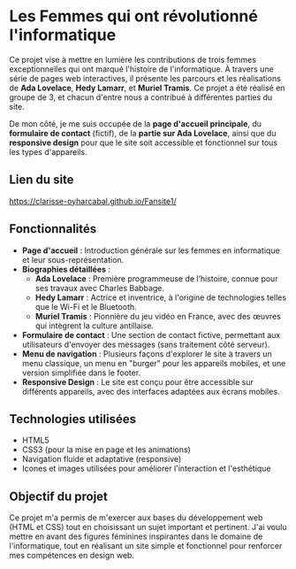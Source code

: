 # Les Femmes qui ont révolutionné l'informatique

Ce projet vise à mettre en lumière les contributions de trois femmes exceptionnelles qui ont marqué l'histoire de l'informatique. À travers une série de pages web interactives, il présente les parcours et les réalisations de **Ada Lovelace**, **Hedy Lamarr**, et **Muriel Tramis**. Ce projet a été réalisé en groupe de 3, et chacun d'entre nous a contribué à différentes parties du site. 

De mon côté, je me suis occupée de la **page d'accueil principale**, du **formulaire de contact** (fictif), de la **partie sur Ada Lovelace**, ainsi que du **responsive design** pour que le site soit accessible et fonctionnel sur tous les types d'appareils.

## Lien du site 
https://clarisse-oyharcabal.github.io/Fansite1/

## Fonctionnalités

- **Page d'accueil** : Introduction générale sur les femmes en informatique et leur sous-représentation.
- **Biographies détaillées** :
  - **Ada Lovelace** : Première programmeuse de l’histoire, connue pour ses travaux avec Charles Babbage.
  - **Hedy Lamarr** : Actrice et inventrice, à l'origine de technologies telles que le Wi-Fi et le Bluetooth.
  - **Muriel Tramis** : Pionnière du jeu vidéo en France, avec des œuvres qui intègrent la culture antillaise.
- **Formulaire de contact** : Une section de contact fictive, permettant aux utilisateurs d'envoyer des messages (sans traitement côté serveur).
- **Menu de navigation** : Plusieurs façons d'explorer le site à travers un menu classique, un menu en "burger" pour les appareils mobiles, et une version simplifiée dans le footer.
- **Responsive Design** : Le site est conçu pour être accessible sur différents appareils, avec des interfaces adaptées aux écrans mobiles.

## Technologies utilisées

- HTML5
- CSS3 (pour la mise en page et les animations)
- Navigation fluide et adaptative (responsive)
- Icones et images utilisées pour améliorer l'interaction et l'esthétique

## Objectif du projet

Ce projet m'a permis de m'exercer aux bases du développement web (HTML et CSS) tout en choisissant un sujet important et pertinent. J'ai voulu mettre en avant des figures féminines inspirantes dans le domaine de l'informatique, tout en réalisant un site simple et fonctionnel pour renforcer mes compétences en design web.
